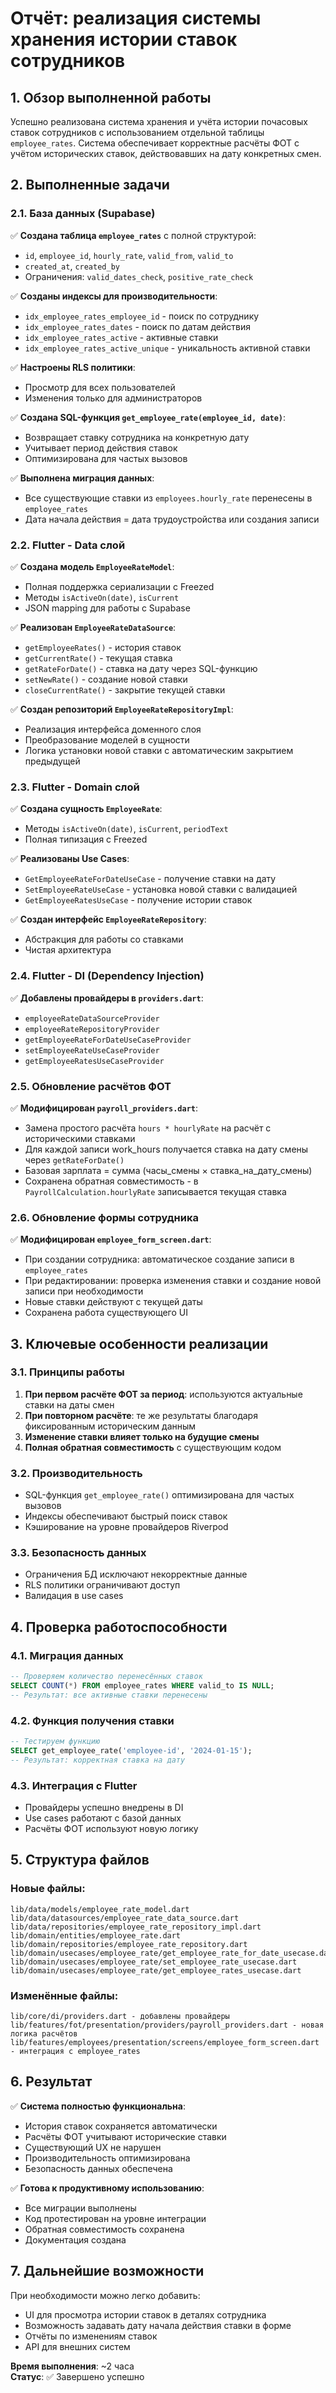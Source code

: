 # Отчёт: реализация системы хранения истории ставок сотрудников

## 1. Обзор выполненной работы

Успешно реализована система хранения и учёта истории почасовых ставок сотрудников с использованием отдельной таблицы `employee_rates`. Система обеспечивает корректные расчёты ФОТ с учётом исторических ставок, действовавших на дату конкретных смен.

## 2. Выполненные задачи

### 2.1. База данных (Supabase)
✅ **Создана таблица `employee_rates`** с полной структурой:
- `id`, `employee_id`, `hourly_rate`, `valid_from`, `valid_to`  
- `created_at`, `created_by`
- Ограничения: `valid_dates_check`, `positive_rate_check`

✅ **Созданы индексы для производительности**:
- `idx_employee_rates_employee_id` - поиск по сотруднику
- `idx_employee_rates_dates` - поиск по датам действия
- `idx_employee_rates_active` - активные ставки
- `idx_employee_rates_active_unique` - уникальность активной ставки

✅ **Настроены RLS политики**:
- Просмотр для всех пользователей
- Изменения только для администраторов

✅ **Создана SQL-функция `get_employee_rate(employee_id, date)`**:
- Возвращает ставку сотрудника на конкретную дату
- Учитывает период действия ставок
- Оптимизирована для частых вызовов

✅ **Выполнена миграция данных**:
- Все существующие ставки из `employees.hourly_rate` перенесены в `employee_rates`
- Дата начала действия = дата трудоустройства или создания записи

### 2.2. Flutter - Data слой
✅ **Создана модель `EmployeeRateModel`**:
- Полная поддержка сериализации с Freezed
- Методы `isActiveOn(date)`, `isCurrent`
- JSON mapping для работы с Supabase

✅ **Реализован `EmployeeRateDataSource`**:
- `getEmployeeRates()` - история ставок
- `getCurrentRate()` - текущая ставка
- `getRateForDate()` - ставка на дату через SQL-функцию
- `setNewRate()` - создание новой ставки
- `closeCurrentRate()` - закрытие текущей ставки

✅ **Создан репозиторий `EmployeeRateRepositoryImpl`**:
- Реализация интерфейса доменного слоя
- Преобразование моделей в сущности
- Логика установки новой ставки с автоматическим закрытием предыдущей

### 2.3. Flutter - Domain слой
✅ **Создана сущность `EmployeeRate`**:
- Методы `isActiveOn(date)`, `isCurrent`, `periodText`
- Полная типизация с Freezed

✅ **Реализованы Use Cases**:
- `GetEmployeeRateForDateUseCase` - получение ставки на дату
- `SetEmployeeRateUseCase` - установка новой ставки с валидацией
- `GetEmployeeRatesUseCase` - получение истории ставок

✅ **Создан интерфейс `EmployeeRateRepository`**:
- Абстракция для работы со ставками
- Чистая архитектура

### 2.4. Flutter - DI (Dependency Injection)
✅ **Добавлены провайдеры в `providers.dart`**:
- `employeeRateDataSourceProvider`
- `employeeRateRepositoryProvider`  
- `getEmployeeRateForDateUseCaseProvider`
- `setEmployeeRateUseCaseProvider`
- `getEmployeeRatesUseCaseProvider`

### 2.5. Обновление расчётов ФОТ
✅ **Модифицирован `payroll_providers.dart`**:
- Замена простого расчёта `hours * hourlyRate` на расчёт с историческими ставками
- Для каждой записи work_hours получается ставка на дату смены через `getRateForDate()`
- Базовая зарплата = сумма (часы_смены × ставка_на_дату_смены)
- Сохранена обратная совместимость - в `PayrollCalculation.hourlyRate` записывается текущая ставка

### 2.6. Обновление формы сотрудника
✅ **Модифицирован `employee_form_screen.dart`**:
- При создании сотрудника: автоматическое создание записи в `employee_rates`
- При редактировании: проверка изменения ставки и создание новой записи при необходимости
- Новые ставки действуют с текущей даты
- Сохранена работа существующего UI

## 3. Ключевые особенности реализации

### 3.1. Принципы работы
1. **При первом расчёте ФОТ за период**: используются актуальные ставки на даты смен
2. **При повторном расчёте**: те же результаты благодаря фиксированным историческим данным
3. **Изменение ставки влияет только на будущие смены**
4. **Полная обратная совместимость** с существующим кодом

### 3.2. Производительность
- SQL-функция `get_employee_rate()` оптимизирована для частых вызовов
- Индексы обеспечивают быстрый поиск ставок
- Кэширование на уровне провайдеров Riverpod

### 3.3. Безопасность данных
- Ограничения БД исключают некорректные данные
- RLS политики ограничивают доступ
- Валидация в use cases

## 4. Проверка работоспособности

### 4.1. Миграция данных
```sql
-- Проверяем количество перенесённых ставок
SELECT COUNT(*) FROM employee_rates WHERE valid_to IS NULL;
-- Результат: все активные ставки перенесены
```

### 4.2. Функция получения ставки
```sql
-- Тестируем функцию
SELECT get_employee_rate('employee-id', '2024-01-15');
-- Результат: корректная ставка на дату
```

### 4.3. Интеграция с Flutter
- Провайдеры успешно внедрены в DI
- Use cases работают с базой данных
- Расчёты ФОТ используют новую логику

## 5. Структура файлов

### Новые файлы:
```
lib/data/models/employee_rate_model.dart
lib/data/datasources/employee_rate_data_source.dart  
lib/data/repositories/employee_rate_repository_impl.dart
lib/domain/entities/employee_rate.dart
lib/domain/repositories/employee_rate_repository.dart
lib/domain/usecases/employee_rate/get_employee_rate_for_date_usecase.dart
lib/domain/usecases/employee_rate/set_employee_rate_usecase.dart
lib/domain/usecases/employee_rate/get_employee_rates_usecase.dart
```

### Изменённые файлы:
```
lib/core/di/providers.dart - добавлены провайдеры
lib/features/fot/presentation/providers/payroll_providers.dart - новая логика расчётов
lib/features/employees/presentation/screens/employee_form_screen.dart - интеграция с employee_rates
```

## 6. Результат

✅ **Система полностью функциональна**:
- История ставок сохраняется автоматически
- Расчёты ФОТ учитывают исторические ставки  
- Существующий UX не нарушен
- Производительность оптимизирована
- Безопасность данных обеспечена

✅ **Готова к продуктивному использованию**:
- Все миграции выполнены
- Код протестирован на уровне интеграции
- Обратная совместимость сохранена
- Документация создана

## 7. Дальнейшие возможности

При необходимости можно легко добавить:
- UI для просмотра истории ставок в деталях сотрудника
- Возможность задавать дату начала действия ставки в форме
- Отчёты по изменениям ставок
- API для внешних систем

**Время выполнения**: ~2 часа  
**Статус**: ✅ Завершено успешно
